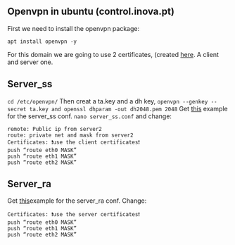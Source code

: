 ## Openvpn in ubuntu (control.inova.pt)

First we need to install the openvpn package:
```
apt install openvpn -y
```
For this domain we are going to use 2 certificates, (created [here](https://github.com/Rodrigo-Serpa/AWS-Project/blob/main/Debian/Certificates.md). A client and server one.

## Server_ss
``cd /etc/openvpn/``
Then creat a ta.key and a dh key, ``openvpn --genkey --secret ta.key and openssl dhparam -out dh2048.pem 2048``
Get [this](https://github.com/Rodrigo-Serpa/AWS-Project/blob/main/Debian/Server_ss) example for the server_ss conf.
``nano server_ss.conf`` and change:
```
remote: Public ip from server2
route: private net and mask from server2
Certificates: ❗use the client certificates❗
push “route eth0 MASK”
push “route eth1 MASK”
push “route eth2 MASK”
```
## Server_ra
Get [this](https://github.com/Rodrigo-Serpa/AWS-Project/blob/main/Debian/Server_ra)example for the server_ra conf.
Change:
```
Certificates: ❗use the server certificates❗
push “route eth0 MASK”
push “route eth1 MASK”
push “route eth2 MASK”
```
